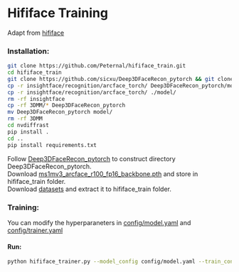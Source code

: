 # Hififace Training

Adapt from [hififace](https://github.com/mindslab-ai/hififace)


### Installation:
```bash
git clone https://github.com/Peternal/hififace_train.git 
cd hififace_train
git clone https://github.com/sicxu/Deep3DFaceRecon_pytorch && git clone https://github.com/NVlabs/nvdiffrast && git clone https://github.com/deepinsight/insightface.git
cp -r insightface/recognition/arcface_torch/ Deep3DFaceRecon_pytorch/models/
cp -r insightface/recognition/arcface_torch/ ./model/
rm -rf insightface
cp -rf 3DMM/* Deep3DFaceRecon_pytorch
mv Deep3DFaceRecon_pytorch model/
rm -rf 3DMM
cd nvdiffrast
pip install .
cd ..
pip install requirements.txt
```
Follow [Deep3DFaceRecon_pytorch](https://github.com/sicxu/Deep3DFaceRecon_pytorch) to construct directory Deep3DFaceRecon_pytorch.\
Download [ms1mv3_arcface_r100_fp16_backbone.pth](https://1drv.ms/u/s!AswpsDO2toNKq0lWY69vN58GR6mw?e=p9Ov5d) and store in hififace_train folder.\
Download [datasets](https://drive.google.com/file/d/1hPqQppICS6t3PF2ftTeRdkJFXxIeE4N9/view?usp=sharing) and extract it to hififace_train folder.

### Training:
You can modify the hyperparaneters in [config/model.yaml](config/model.yaml) and [config/trainer.yaml](config/trainer.yaml)

#### Run:
```bash
python hififace_trainer.py --model_config config/model.yaml --train_config config/trainer.yaml -n hififace
```


